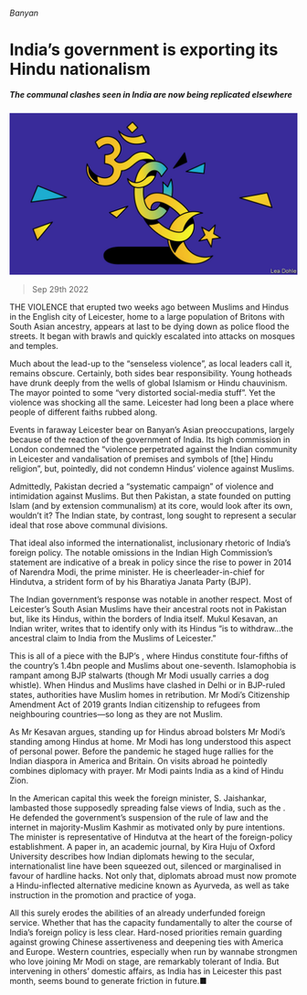 ###### Banyan

# India’s government is exporting its Hindu nationalism 

##### The communal clashes seen in India are now being replicated elsewhere 

![image](images/20221001_ASD002.jpg) 

> Sep 29th 2022 

THE VIOLENCE that erupted two weeks ago between Muslims and Hindus in the English city of Leicester, home to a large population of Britons with South Asian ancestry, appears at last to be dying down as police flood the streets. It began with brawls and quickly escalated into attacks on mosques and temples. 

Much about the lead-up to the “senseless violence”, as local leaders call it, remains obscure. Certainly, both sides bear responsibility. Young hotheads have drunk deeply from the wells of global Islamism or Hindu chauvinism. The mayor pointed to some “very distorted social-media stuff”. Yet the violence was shocking all the same. Leicester had long been a place where people of different faiths rubbed along.

Events in faraway Leicester bear on Banyan’s Asian preoccupations, largely because of the reaction of the government of India. Its high commission in London condemned the “violence perpetrated against the Indian community in Leicester and vandalisation of premises and symbols of [the] Hindu religion”, but, pointedly, did not condemn Hindus’ violence against Muslims.

Admittedly, Pakistan decried a “systematic campaign” of violence and intimidation against Muslims. But then Pakistan, a state founded on putting Islam (and by extension communalism) at its core, would look after its own, wouldn’t it? The Indian state, by contrast, long sought to represent a secular ideal that rose above communal divisions. 

That ideal also informed the internationalist, inclusionary rhetoric of India’s foreign policy. The notable omissions in the Indian High Commission’s statement are indicative of a break in policy since the rise to power in 2014 of Narendra Modi, the prime minister. He is cheerleader-in-chief for Hindutva, a strident form of  by his Bharatiya Janata Party (BJP).

The Indian government’s response was notable in another respect. Most of Leicester’s South Asian Muslims have their ancestral roots not in Pakistan but, like its Hindus, within the borders of India itself. Mukul Kesavan, an Indian writer, writes that to identify only with its Hindus “is to withdraw...the ancestral claim to India from the Muslims of Leicester.” 

This is all of a piece with the BJP’s , where Hindus constitute four-fifths of the country’s 1.4bn people and Muslims about one-seventh. Islamophobia is rampant among BJP stalwarts (though Mr Modi usually carries a dog whistle). When Hindus and Muslims have clashed in Delhi or in BJP-ruled states, authorities have  Muslim homes in retribution. Mr Modi’s Citizenship Amendment Act of 2019 grants Indian citizenship to refugees from neighbouring countries—so long as they are not Muslim. 

As Mr Kesavan argues, standing up for Hindus abroad bolsters Mr Modi’s standing among Hindus at home. Mr Modi has long understood this aspect of personal power. Before the pandemic he staged huge rallies for the Indian diaspora in America and Britain. On visits abroad he pointedly combines diplomacy with prayer. Mr Modi paints India as a kind of Hindu Zion.

In the American capital this week the foreign minister, S. Jaishankar, lambasted those supposedly spreading false views of India, such as the . He defended the government’s suspension of the rule of law and the internet in majority-Muslim Kashmir as motivated only by pure intentions. The minister is representative of Hindutva at the heart of the foreign-policy establishment. A paper in, an academic journal, by Kira Huju of Oxford University describes how Indian diplomats hewing to the secular, internationalist line have been squeezed out, silenced or marginalised in favour of hardline hacks. Not only that, diplomats abroad must now promote a Hindu-inflected alternative medicine known as Ayurveda, as well as take instruction in the promotion and practice of yoga.

All this surely erodes the abilities of an already underfunded foreign service. Whether that has the capacity fundamentally to alter the course of India’s foreign policy is less clear. Hard-nosed priorities remain guarding against growing Chinese assertiveness and deepening ties with America and Europe. Western countries, especially when run by wannabe strongmen who love joining Mr Modi on stage, are remarkably tolerant of India. But intervening in others’ domestic affairs, as India has in Leicester this past month, seems bound to generate friction in future.■





